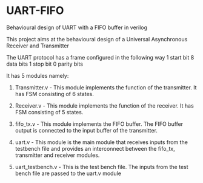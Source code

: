 # UART-FIFO

Behavioural design of UART with a FIFO buffer in verilog

This project aims at the behavioural design of a Universal Asynchronous Receiver and Transmitter

The UART protocol has a frame configured in the following way
1 start bit
8 data bits
1 stop bit
0 parity bits

It has 5 modules namely:
   
1. Transmitter.v - 
     This module implements the function of the transmitter. It has FSM consisting of 6 states.

2. Receiver.v - 
     This module implements the function of the receiver. It has FSM consisting of 5 states.
        
3. fifo_tx.v - 
     This module implements the FIFO buffer. 
     The FIFO buffer output is connected to the input buffer of the transmitter.
        
4. uart.v - 
     This module is the main module that receives inputs from the testbench file and provides an interconnect between the fifo_tx, transmitter and receiver modules.

5. uart_testbench.v - 
     This is the test bench file. The inputs from the test bench file are passed to the uart.v module
   
